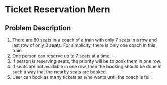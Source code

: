 # Ticket Reservation Mern

## Problem Description
1. There are 80 seats in a coach of a train with only 7 seats in a row and last row of only 3 seats. For simplicity, there is only one coach in this train. 
2. One person can reserve up to 7 seats at a time. 
3. If person is reserving seats, the priority will be to book them in one row. 
4. If seats are not available in one row, then the booking should be done in such a way that the nearby seats are booked. 
5. User can book as many tickets as s/he wants until the coach is full. 


